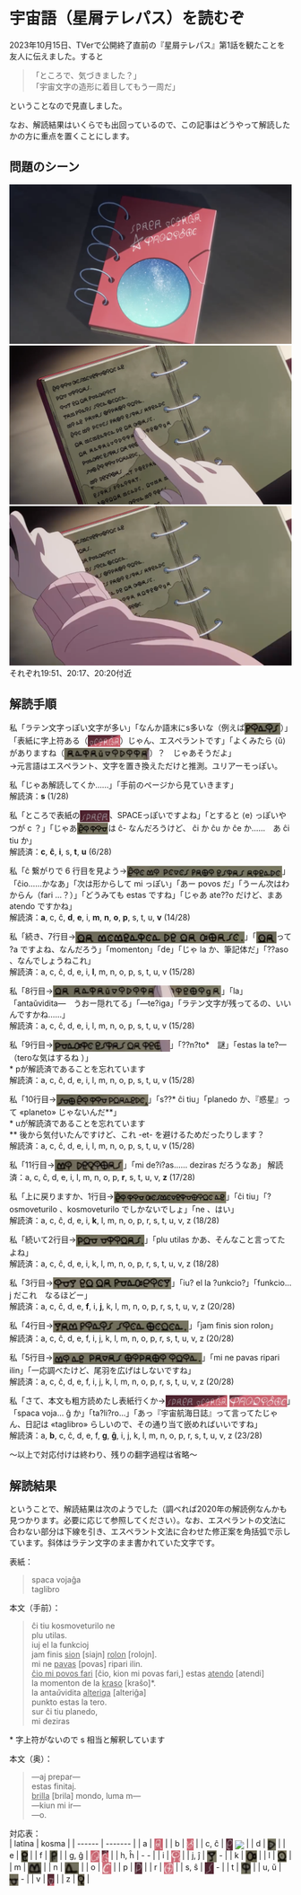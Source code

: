 <style type="text/css">
    img:not(.original){
        height: 1.5em; 
        vertical-align: middle;
    }
</style>

# 宇宙語（星屑テレパス）を読むぞ
2023年10月15日、TVerで公開終了直前の『星屑テレパス』第1話を観たことを友人に伝えました。すると  
> 「ところで、気づきました？」  
> 「宇宙文字の造形に着目してもう一周だ」

ということなので見直しました。

なお、解読結果はいくらでも出回っているので、この記事はどうやって解読したかの方に重点を置くことにします。

## 問題のシーン
<img src="./res/hoshitele-dec/cover.png" class="original">
<img src="./res/hoshitele-dec/text-a.png" class="original">
<img src="./res/hoshitele-dec/text-b.png" class="original">
それぞれ19:51、20:17、20:20付近

## 解読手順
私「ラテン文字っぽい文字が多い」「なんか語末にs多いな（例えば<img src="./res/hoshitele-dec/text-a-4-2.png">）」「表紙に字上符ある（<img src="./res/hoshitele-dec/cover-2.png">）じゃん、エスペラントです」「よくみたら ⟨ŭ⟩ がありますね（<img src="./res/hoshitele-dec/text-a-8-2.png">）？　じゃあそうだよ」  
→元言語はエスペラント、文字を置き換えただけと推測。ユリアーモっぽい。

私「じゃあ解読してくか……」「手前のページから見ていきます」  
解読済：**s** (1/28)

私「ところで表紙の<img src="./res/hoshitele-dec/cover-1.png">、SPACEっぽいですよね」「とすると ⟨e⟩ っぽいやつが c ？」「じゃあ<img src="./res/hoshitele-dec/text-a-1-1.png"><img src="./res/hoshitele-dec/text-a-1-2.png">は ĉ- なんだろうけど、 ĉi か ĉu か ĉe か……　あ ĉi tiu か」  
解読済：**c**, **ĉ**, **i**, s, **t**, **u** (6/28)

私「ĉ 繋がりで 6 行目を見よう→<img src="./res/hoshitele-dec/text-a-6-1.png"><img src="./res/hoshitele-dec/text-a-6-2.png"><img src="./res/hoshitele-dec/text-a-6-3.png"><img src="./res/hoshitele-dec/text-a-6-4.png"><img src="./res/hoshitele-dec/text-a-6-5.png"><img src="./res/hoshitele-dec/text-a-6-6.png">」「ĉio……かなあ」「次は形からして mi っぽい」「あー povos だ」「うーん次はわからん（fari …？）」「どうみても estas ですね」「じゃあ ate??o だけど、まあ atendo ですかね」  
解読済：**a**, c, ĉ, **d**, **e**, i, **m**, **n**, **o**, **p**, s, t, u, **v** (14/28)

私「続き、7行目→<img src="./res/hoshitele-dec/text-a-7-1.png"><img src="./res/hoshitele-dec/text-a-7-2.png"><img src="./res/hoshitele-dec/text-a-7-3.png"><img src="./res/hoshitele-dec/text-a-7-4.png"><img src="./res/hoshitele-dec/text-a-7-5.png">」「<img src="./res/hoshitele-dec/text-a-7-1.png">って ?a ですよね、なんだろう」「momenton」「de」「じゃ la か、筆記体だ」「??aso 、なんでしょうねこれ」  
解読済：a, c, ĉ, d, e, i, **l**, m, n, o, p, s, t, u, v (15/28)

私「8行目→<img src="./res/hoshitele-dec/text-a-8-1.png"><img src="./res/hoshitele-dec/text-a-8-2.png"><img src="./res/hoshitele-dec/text-a-8-3.png">」「la」「antaŭvidita—　うおー隠れてる」「—te?iga」「ラテン文字が残ってるの、いいんですかね……」  
解読済：a, c, ĉ, d, e, i, l, m, n, o, p, s, t, u, v (15/28)

私「9行目→<img src="./res/hoshitele-dec/text-a-9-1.png"><img src="./res/hoshitele-dec/text-a-9-2.png"><img src="./res/hoshitele-dec/text-a-9-3.png"><img src="./res/hoshitele-dec/text-a-9-4.png">」「??n?to\*　謎」「estas la te?— （teroな気はするね ）」  
\* pが解読済であることを忘れています  
解読済：a, c, ĉ, d, e, i, l, m, n, o, p, s, t, u, v (15/28)

私「10行目→<img src="./res/hoshitele-dec/text-a-10-1.png"><img src="./res/hoshitele-dec/text-a-10-2.png"><img src="./res/hoshitele-dec/text-a-10-3.png"><img src="./res/hoshitele-dec/text-a-10-4.png">」「s??\* ĉi tiu」「planedo か、『惑星』って «planeto» じゃないんだ\*\*」  
\* uが解読済であることを忘れています  
\*\* 後から気付いたんですけど、これ -et- を避けるためだったりします？  
解読済：a, c, ĉ, d, e, i, l, m, n, o, p, s, t, u, v (15/28)

私「11行目→<img src="./res/hoshitele-dec/text-a-11-1.png"><img src="./res/hoshitele-dec/text-a-11-2.png">」「mi de?i?as…… deziras だろうなあ」
解読済：a, c, ĉ, d, e, i, l, m, n, o, p, **r**, s, t, u, v, **z** (17/28)

私「上に戻りますか、1行目→<img src="./res/hoshitele-dec/text-a-1-1.png"><img src="./res/hoshitele-dec/text-a-1-2.png"><img src="./res/hoshitele-dec/text-a-1-3.png"><img src="./res/hoshitele-dec/text-a-1-4.png">」「ĉi tiu」「?osmoveturilo 、kosmoveturilo でしかないでしょ」「ne 、はい」  
解読済：a, c, ĉ, d, e, i, **k**, l, m, n, o, p, r, s, t, u, v, z (18/28)

私「続いて2行目→<img src="./res/hoshitele-dec/text-a-2-1.png"><img src="./res/hoshitele-dec/text-a-2-2.png">」「plu utilas かあ、そんなこと言ってたよね」  
解読済：a, c, ĉ, d, e, i, k, l, m, n, o, p, r, s, t, u, v, z (18/28)

私「3行目→<img src="./res/hoshitele-dec/text-a-3-1.png"><img src="./res/hoshitele-dec/text-a-3-2.png"><img src="./res/hoshitele-dec/text-a-3-3.png"><img src="./res/hoshitele-dec/text-a-3-4.png">」「iu? el la ?unkcio?」「funkcio... j だこれ　なるほどー」  
解読済：a, c, ĉ, d, e, **f**, i, **j**, k, l, m, n, o, p, r, s, t, u, v, z (20/28)

私「4行目→<img src="./res/hoshitele-dec/text-a-4-1.png"><img src="./res/hoshitele-dec/text-a-4-2.png"><img src="./res/hoshitele-dec/text-a-4-3.png"><img src="./res/hoshitele-dec/text-a-4-4.png">」「jam finis sion rolon」  
解読済：a, c, ĉ, d, e, f, i, j, k, l, m, n, o, p, r, s, t, u, v, z (20/28)

私「5行目→<img src="./res/hoshitele-dec/text-a-5-1.png"><img src="./res/hoshitele-dec/text-a-5-2.png"><img src="./res/hoshitele-dec/text-a-5-3.png"><img src="./res/hoshitele-dec/text-a-5-4.png"><img src="./res/hoshitele-dec/text-a-5-5.png">」「mi ne pavas ripari ilin」「一応調べたけど、尾羽を広げはしないですね」  
解読済：a, c, ĉ, d, e, f, i, j, k, l, m, n, o, p, r, s, t, u, v, z (20/28)

私「さて、本文も粗方読めたし表紙行くか→<img src="./res/hoshitele-dec/cover-1.png"><img src="./res/hoshitele-dec/cover-2.png"> <img src="./res/hoshitele-dec/cover-3.png">」「spaca voja... ĝ か」「ta?li?ro...」「あっ『宇宙航海日誌』って言ってたじゃん、日記は «taglibro» らしいので、その通り当て嵌めればいいですね」  
解読済：a, **b**, c, ĉ, d, e, f, **g**, **ĝ**, i, j, k, l, m, n, o, p, r, s, t, u, v, z (23/28)

〜以上で対応付けは終わり、残りの翻字過程は省略〜

## 解読結果
ということで、解読結果は次のようでした（調べれば2020年の解読例なんかも見つかります。必要に応じて参照してください）。なお、エスペラントの文法に合わない部分は下線を引き、エスペラント文法に合わせた修正案を角括弧で示しています。斜体はラテン文字のまま書かれていた文字です。

表紙：
> spaca vojaĝa  
> taglibro

本文（手前）：
> ĉi tiu kosmoveturilo ne  
> plu utilas.  
> iuj el la funkcioj  
> jam finis <u>sion</u> [siajn] <u>rolon</u> [rolojn].  
> mi ne <u>pavas</u> [povas] ripari ilin.  
> <u>ĉio mi povos fari</u> [ĉio, kion mi povas fari,] estas <u>atendo</u> [atendi]  
> la momenton de la <u>kraso</u> [kraŝo]\*.  
> la anta*ŭ*vidita <u>alteri<i>g</i>a</u> [alteriĝa]  
> punkto estas la tero.  
> sur ĉi tiu planedo,  
> mi deziras  

\* 字上符がないので s 相当と解釈しています

本文（奥）：
> —aj prepar—  
> estas finitaj.  
> <u>brilla</u> [brila] mondo, luma m—  
> —kiun mi ir—  
> —o.

対応表：  
| latina | kosma |
| ------ | ------- |
| a      | <img src="./res/hoshitele-dec/_a.png"> |
| b      | <img src="./res/hoshitele-dec/_b.png"> |
| c, ĉ   | <img src="./res/hoshitele-dec/_c.png"> <img src="./res/hoshitele-dec/_ĉ.png"> |
| d      | <img src="./res/hoshitele-dec/_d.png"> |
| e      | <img src="./res/hoshitele-dec/_e.png"> |
| f      | <img src="./res/hoshitele-dec/_f.png"> |
| g, ĝ   | <img src="./res/hoshitele-dec/_g.png"> <img src="./res/hoshitele-dec/_ĝ.png"> |
| h, ĥ   | - - |
| i      | <img src="./res/hoshitele-dec/_i.png"> |
| j, ĵ   | <img src="./res/hoshitele-dec/_j.png"> - |
| k      | <img src="./res/hoshitele-dec/_k.png"> |
| l      | <img src="./res/hoshitele-dec/_l.png"> |
| m      | <img src="./res/hoshitele-dec/_m.png"> |
| n      | <img src="./res/hoshitele-dec/_n.png"> |
| o      | <img src="./res/hoshitele-dec/_o.png"> |
| p      | <img src="./res/hoshitele-dec/_p.png"> |
| r      | <img src="./res/hoshitele-dec/_r.png"> |
| s, ŝ   | <img src="./res/hoshitele-dec/_s.png"> - |
| t      | <img src="./res/hoshitele-dec/_t.png"> |
| u, ŭ   | <img src="./res/hoshitele-dec/_u.png"> - |
| v      | <img src="./res/hoshitele-dec/_v.png"> |
| z      | <img src="./res/hoshitele-dec/_z.png"> |